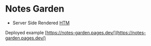 # Notes Garden
- Server Side Rendered [HTM](https://github.com/developit/htm)

Deployed example [https://notes-garden.pages.dev/](https://notes-garden.pages.dev/)


